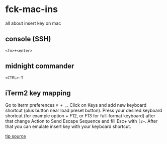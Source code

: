 # fck-mac-ins
all about insert key on mac

## console (SSH)
`<fn>+<enter>`

## midnight commander
`<CTRL>-T`

## iTerm2 key mapping
Go to iterm preferences `⌘ + ,`. Click on Keys and add new keyboard shortcut (plus button near load preset button). Press your desired keyboard shortcut (for example option + F12, or F13 for full-format keyboard) after that change Action to Send Escape Sequence and fill Esc+ with `[2~`. After that you can emulate insert key with your keyboard shortcut.

[tip source](http://blog.vhyza.eu/blog/2011/08/22/macbook-pro-and-insert-key/)
